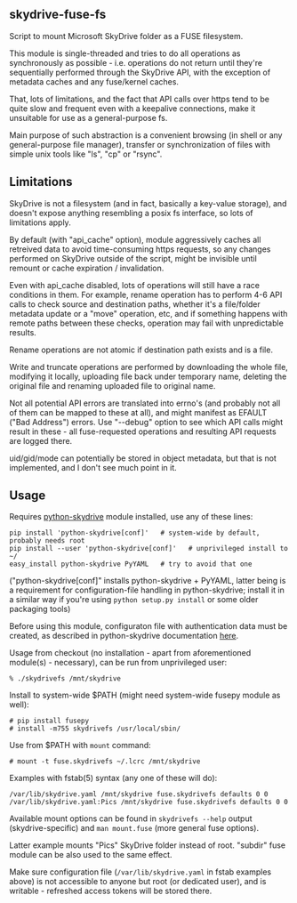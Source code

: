 skydrive-fuse-fs
----------------------------------------

Script to mount Microsoft SkyDrive folder as a FUSE filesystem.

This module is single-threaded and tries to do all operations as synchronously
as possible - i.e. operations do not return until they're sequentially performed
through the SkyDrive API, with the exception of metadata caches and any
fuse/kernel caches.

That, lots of limitations, and the fact that API calls over https tend to be
quite slow and frequent even with a keepalive connections, make it unsuitable
for use as a general-purpose fs.

Main purpose of such abstraction is a convenient browsing (in shell or any
general-purpose file manager), transfer or synchronization of files with simple
unix tools like "ls", "cp" or "rsync".


Limitations
----------------------------------------

SkyDrive is not a filesystem (and in fact, basically a key-value storage), and
doesn't expose anything resembling a posix fs interface, so lots of limitations
apply.

By default (with "api_cache" option), module aggressively caches all retreived
data to avoid time-consuming https requests, so any changes performed on
SkyDrive outside of the script, might be invisible until remount or cache
expiration / invalidation.

Even with api_cache disabled, lots of operations will still have a race
conditions in them.
For example, rename operation has to perform 4-6 API calls to check source and
destination paths, whether it's a file/folder metadata update or a "move"
operation, etc, and if something happens with remote paths between these checks,
operation may fail with unpredictable results.

Rename operations are not atomic if destination path exists and is a file.

Write and truncate operations are performed by downloading the whole file,
modifying it locally, uploading file back under temporary name, deleting the
original file and renaming uploaded file to original name.

Not all potential API errors are translated into errno's (and probably not all
of them can be mapped to these at all), and might manifest as EFAULT ("Bad
Address") errors.
Use "--debug" option to see which API calls might result in these - all
fuse-requested operations and resulting API requests are logged there.

uid/gid/mode can potentially be stored in object metadata, but that is not
implemented, and I don't see much point in it.


Usage
----------------------------------------

Requires [python-skydrive](http://pypi.python.org/pypi/python-skydrive/) module
installed, use any of these lines:

	pip install 'python-skydrive[conf]'   # system-wide by default, probably needs root
	pip install --user 'python-skydrive[conf]'   # unprivileged install to ~/
	easy_install python-skydrive PyYAML   # try to avoid that one

("python-skydrive[conf]" installs python-skydrive + PyYAML, latter being is a
requirement for configuration-file handling in python-skydrive; install it in a
similar way if you're using `python setup.py install` or some older packaging
tools)

Before using this module, configuraton file with authentication data must be
created, as described in python-skydrive documentation
[here](https://github.com/mk-fg/python-skydrive#command-line-usage).

Usage from checkout (no installation - apart from aforementioned module(s) -
necessary), can be run from unprivileged user:

	% ./skydrivefs /mnt/skydrive

Install to system-wide $PATH (might need system-wide fusepy module as well):

	# pip install fusepy
	# install -m755 skydrivefs /usr/local/sbin/

Use from $PATH with `mount` command:

	# mount -t fuse.skydrivefs ~/.lcrc /mnt/skydrive

Examples with fstab(5) syntax (any one of these will do):

	/var/lib/skydrive.yaml /mnt/skydrive fuse.skydrivefs defaults 0 0
	/var/lib/skydrive.yaml:Pics /mnt/skydrive fuse.skydrivefs defaults 0 0

Available mount options can be found in `skydrivefs --help` output
(skydrive-specific) and `man mount.fuse` (more general fuse options).

Latter example mounts "Pics" SkyDrive folder instead of root.
"subdir" fuse module can be also used to the same effect.

Make sure configuration file (`/var/lib/skydrive.yaml` in fstab examples above)
is not accessible to anyone but root (or dedicated user), and is writable -
refreshed access tokens will be stored there.
